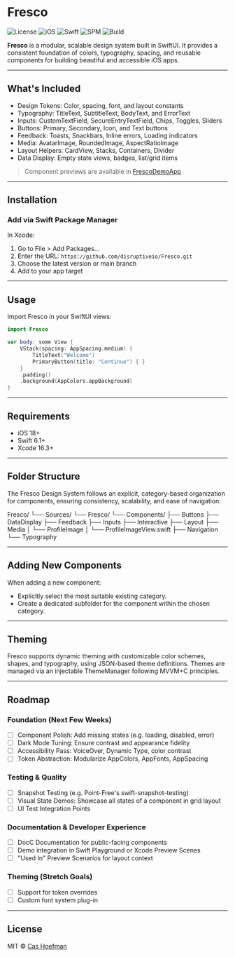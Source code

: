 # Fresco

![License](https://img.shields.io/badge/license-MIT-blue.svg)
![iOS](https://img.shields.io/badge/iOS-18%2B-lightgrey.svg)
![Swift](https://img.shields.io/badge/Swift-6.1-orange.svg)
![SPM](https://img.shields.io/badge/SPM-Compatible-brightgreen.svg)
![Build](https://github.com/disruptiveio/Fresco/actions/workflows/ci.yml/badge.svg)

**Fresco** is a modular, scalable design system built in SwiftUI. It provides a consistent foundation of colors, typography, spacing, and reusable components for building beautiful and accessible iOS apps.

---

## What's Included

- Design Tokens: Color, spacing, font, and layout constants
- Typography: TitleText, SubtitleText, BodyText, and ErrorText
- Inputs: CustomTextField, SecureEntryTextField, Chips, Toggles, Sliders
- Buttons: Primary, Secondary, Icon, and Text buttons
- Feedback: Toasts, Snackbars, Inline errors, Loading indicators
- Media: AvatarImage, RoundedImage, AspectRatioImage
- Layout Helpers: CardView, Stacks, Containers, Divider
- Data Display: Empty state views, badges, list/grid items

> Component previews are available in [FrescoDemoApp](https://github.com/disruptiveio/FrescoDemoApp)

---

## Installation

### Add via Swift Package Manager

In Xcode:

1. Go to File > Add Packages…
2. Enter the URL: `https://github.com/disruptiveio/Fresco.git`
3. Choose the latest version or main branch
4. Add to your app target

---

## Usage

Import Fresco in your SwiftUI views:

```swift
import Fresco

var body: some View {
    VStack(spacing: AppSpacing.medium) {
        TitleText("Welcome")
        PrimaryButton(title: "Continue") { }
    }
    .padding()
    .background(AppColors.appBackground)
}
```

---

## Requirements

- iOS 18+
- Swift 6.1+
- Xcode 16.3+

---

## Folder Structure

The Fresco Design System follows an explicit, category-based organization for components, ensuring consistency, scalability, and ease of navigation:

Fresco/
└── Sources/
    └── Fresco/
        └── Components/
            ├── Buttons
            ├── DataDisplay
            ├── Feedback
            ├── Inputs
            ├── Interactive
            ├── Layout
            ├── Media
            │   └── ProfileImage
            │       └── ProfileImageView.swift
            ├── Navigation
            └── Typography

---

## Adding New Components

When adding a new component:

- Explicitly select the most suitable existing category.
- Create a dedicated subfolder for the component within the chosen category.

---

## Theming

Fresco supports dynamic theming with customizable color schemes, shapes, and typography, using JSON-based theme definitions. Themes are managed via an injectable ThemeManager following MVVM+C principles.

---

## Roadmap

### Foundation (Next Few Weeks)

- [ ] Component Polish: Add missing states (e.g. loading, disabled, error)
- [ ] Dark Mode Tuning: Ensure contrast and appearance fidelity
- [ ] Accessibility Pass: VoiceOver, Dynamic Type, color contrast
- [ ] Token Abstraction: Modularize AppColors, AppFonts, AppSpacing

### Testing & Quality

- [ ] Snapshot Testing (e.g. Point-Free's swift-snapshot-testing)
- [ ] Visual State Demos: Showcase all states of a component in grid layout
- [ ] UI Test Integration Points

### Documentation & Developer Experience

- [ ] DocC Documentation for public-facing components
- [ ] Demo integration in Swift Playground or Xcode Preview Scenes
- [ ] "Used In" Preview Scenarios for layout context

### Theming (Stretch Goals)

- [ ] Support for token overrides
- [ ] Custom font system plug-in

---

## License

MIT © [Cas Hoefman](https://github.com/cashoefman)
